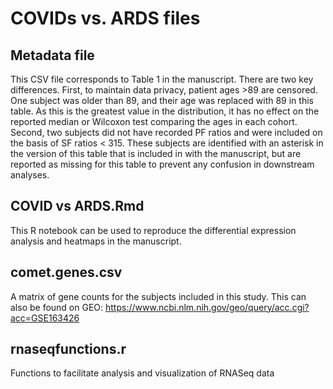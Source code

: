 # COVIDs vs. ARDS files

## Metadata file
This CSV file corresponds to Table 1 in the manuscript. There are two key differences. First, to maintain data privacy, patient ages >89 are censored. One subject was older than 89, and their age was replaced with 89 in this table. As this is the greatest value in the distribution, it has no effect on the reported median or Wilcoxon test comparing the ages in each cohort. Second, two subjects did not have recorded PF ratios and were included on the basis of SF ratios < 315. These subjects are identified with an asterisk in the version of this table that is included in with the manuscript, but are reported as missing for this table to prevent any confusion in downstream analyses. 

## COVID vs ARDS.Rmd
This R notebook can be used to reproduce the differential expression analysis and heatmaps in the manuscript. 

## comet.genes.csv
A matrix of gene counts for the subjects included in this study. This can also be found on GEO: https://www.ncbi.nlm.nih.gov/geo/query/acc.cgi?acc=GSE163426

## rnaseqfunctions.r
Functions to facilitate analysis and visualization of RNASeq data
